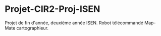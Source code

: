 # Projet-CIR2-Proj-ISEN
Projet de fin d'année, deuxième année ISEN. Robot télécommandé Map-Mate cartographieur.
